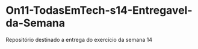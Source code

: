 # On11-TodasEmTech-s14-Entregavel-da-Semana
Repositório destinado a entrega do exercício da semana 14

